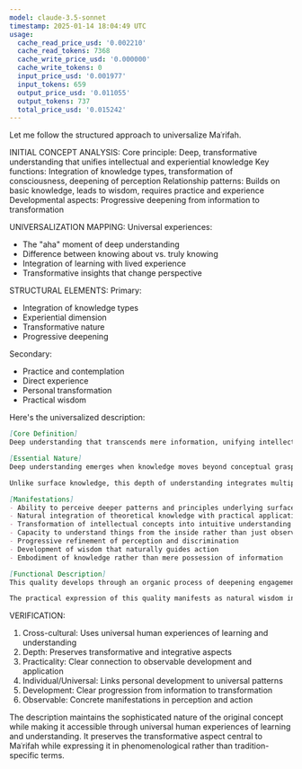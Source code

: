 ```yaml
---
model: claude-3.5-sonnet
timestamp: 2025-01-14 18:04:49 UTC
usage:
  cache_read_price_usd: '0.002210'
  cache_read_tokens: 7368
  cache_write_price_usd: '0.000000'
  cache_write_tokens: 0
  input_price_usd: '0.001977'
  input_tokens: 659
  output_price_usd: '0.011055'
  output_tokens: 737
  total_price_usd: '0.015242'
---
```


Let me follow the structured approach to universalize Maʿrifah.

INITIAL CONCEPT ANALYSIS:
Core principle: Deep, transformative understanding that unifies intellectual and experiential knowledge
Key functions: Integration of knowledge types, transformation of consciousness, deepening of perception
Relationship patterns: Builds on basic knowledge, leads to wisdom, requires practice and experience
Developmental aspects: Progressive deepening from information to transformation

UNIVERSALIZATION MAPPING:
Universal experiences:
- The "aha" moment of deep understanding
- Difference between knowing about vs. truly knowing
- Integration of learning with lived experience
- Transformative insights that change perspective

STRUCTURAL ELEMENTS:
Primary:
- Integration of knowledge types
- Experiential dimension
- Transformative nature
- Progressive deepening

Secondary:
- Practice and contemplation
- Direct experience
- Personal transformation
- Practical wisdom

Here's the universalized description:

```markdown
[Core Definition]
Deep understanding that transcends mere information, unifying intellectual knowledge with direct experience and insight. It represents the transformation of knowledge from external information into integrated wisdom that fundamentally changes how we perceive, understand, and interact with reality.

[Essential Nature]
Deep understanding emerges when knowledge moves beyond conceptual grasp to become lived truth. It manifests as a fundamental shift in perception where the knower and the known become intimately connected, transforming both understanding and being. This quality represents the natural progression of human consciousness from collecting information to embodying wisdom.

Unlike surface knowledge, this depth of understanding integrates multiple ways of knowing - intellectual, experiential, intuitive, and practical. It develops through sustained engagement with both study and direct experience, gradually transforming abstract concepts into lived reality.

[Manifestations]
- Ability to perceive deeper patterns and principles underlying surface phenomena
- Natural integration of theoretical knowledge with practical application
- Transformation of intellectual concepts into intuitive understanding
- Capacity to understand things from the inside rather than just observing from outside
- Progressive refinement of perception and discrimination
- Development of wisdom that naturally guides action
- Embodiment of knowledge rather than mere possession of information

[Functional Description]
This quality develops through an organic process of deepening engagement with both knowledge and experience. Initial intellectual understanding is progressively enriched through direct observation, practical application, and contemplative reflection. This integration transforms abstract knowledge into lived wisdom, developing through successive stages of deepening comprehension and expanding awareness.

The practical expression of this quality manifests as natural wisdom in action, where understanding spontaneously guides behavior without need for conscious deliberation. It enables one to grasp the essence of situations directly, see connections between seemingly disparate elements, and respond with appropriate action based on comprehensive understanding rather than mere application of rules or concepts.
```

VERIFICATION:
1. Cross-cultural: Uses universal human experiences of learning and understanding
2. Depth: Preserves transformative and integrative aspects
3. Practicality: Clear connection to observable development and application
4. Individual/Universal: Links personal development to universal patterns
5. Development: Clear progression from information to transformation
6. Observable: Concrete manifestations in perception and action

The description maintains the sophisticated nature of the original concept while making it accessible through universal human experiences of learning and understanding. It preserves the transformative aspect central to Maʿrifah while expressing it in phenomenological rather than tradition-specific terms.